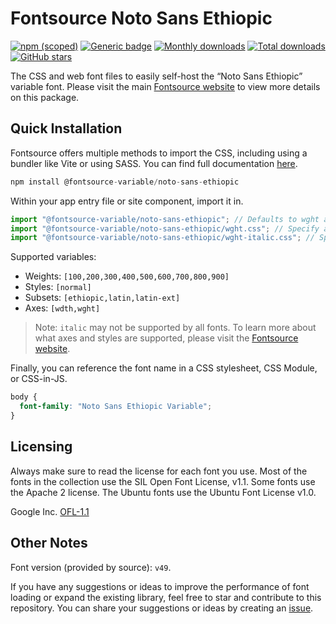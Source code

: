 # Fontsource Noto Sans Ethiopic

[![npm (scoped)](https://img.shields.io/npm/v/@fontsource-variable/noto-sans-ethiopic?color=brightgreen)](https://www.npmjs.com/package/@fontsource-variable/noto-sans-ethiopic) [![Generic badge](https://img.shields.io/badge/fontsource-passing-brightgreen)](https://github.com/fontsource/fontsource) [![Monthly downloads](https://badgen.net/npm/dm/@fontsource-variable/noto-sans-ethiopic)](https://github.com/fontsource/fontsource) [![Total downloads](https://badgen.net/npm/dt/@fontsource-variable/noto-sans-ethiopic)](https://github.com/fontsource/fontsource) [![GitHub stars](https://img.shields.io/github/stars/fontsource/fontsource.svg?style=social&label=Star)](https://github.com/fontsource/fontsource/stargazers)

The CSS and web font files to easily self-host the “Noto Sans Ethiopic” variable font. Please visit the main [Fontsource website](https://fontsource.org/fonts/noto-sans-ethiopic) to view more details on this package.

## Quick Installation

Fontsource offers multiple methods to import the CSS, including using a bundler like Vite or using SASS. You can find full documentation [here](https://fontsource.org/docs/getting-started/introduction).

```javascript
npm install @fontsource-variable/noto-sans-ethiopic
```

Within your app entry file or site component, import it in.

```javascript
import "@fontsource-variable/noto-sans-ethiopic"; // Defaults to wght axis
import "@fontsource-variable/noto-sans-ethiopic/wght.css"; // Specify axis
import "@fontsource-variable/noto-sans-ethiopic/wght-italic.css"; // Specify axis and style
```

Supported variables:
- Weights: `[100,200,300,400,500,600,700,800,900]`
- Styles: `[normal]`
- Subsets: `[ethiopic,latin,latin-ext]`
- Axes: `[wdth,wght]`

> Note: `italic` may not be supported by all fonts. To learn more about what axes and styles are supported, please visit the [Fontsource website](https://fontsource.org/fonts/noto-sans-ethiopic).

Finally, you can reference the font name in a CSS stylesheet, CSS Module, or CSS-in-JS.

```css
body {
  font-family: "Noto Sans Ethiopic Variable";
}
```

## Licensing
Always make sure to read the license for each font you use. Most of the fonts in the collection use the SIL Open Font License, v1.1. Some fonts use the Apache 2 license. The Ubuntu fonts use the Ubuntu Font License v1.0.

Google Inc.
[OFL-1.1](http://scripts.sil.org/OFL)

## Other Notes
Font version (provided by source): `v49`.

If you have any suggestions or ideas to improve the performance of font loading or expand the existing library, feel free to star and contribute to this repository. You can share your suggestions or ideas by creating an [issue](https://github.com/fontsource/fontsource/issues).